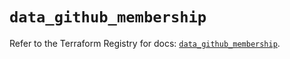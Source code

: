 # `data_github_membership`

Refer to the Terraform Registry for docs: [`data_github_membership`](https://registry.terraform.io/providers/integrations/github/6.2.1/docs/data-sources/membership).
